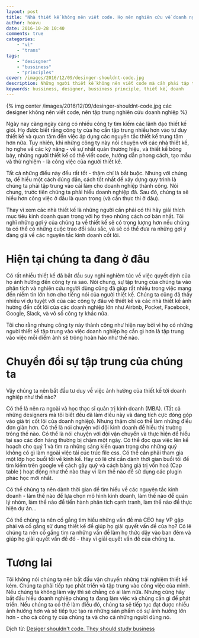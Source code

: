 ```yaml
---
layout: post
title: "Nhà thiết kế không nên viết code. Họ nên nghiên cứu về doanh nghiệp."
author: hoavu
date: 2016-10-28 10:40
comments: true
categories:
    - "vi"
    - "trans"
tags:
    - "desisgner"
    - "bussiness"
    - "principles"
cover: /images/2016/12/09/desinger-shouldnt-code.jpg
description: Những người thiết kế không nên viết code mà cần phải tập trung nghiên cứu về doanh nghiệp.
keywords: bussiness, designer, bussiness principle, thiết kế, doanh 
---
```

{% img center /images/2016/12/09/desinger-shouldnt-code.jpg các designer không nên viết code, nên tập trung nghiên cứu doanh nghiệp %}

Ngày nay càng ngày càng có nhiều công ty tìm kiếm các lãnh đạo thiết kế giỏi. Họ được biết rằng công ty của họ cần tập trung nhiều hơn vào tư duy thiết kế và quan tâm đến việc áp dụng các nguyên tắc thiết kế trung tâm hơn nữa. Tuy nhiên, khi những công ty này nói chuyện với các nhà thiết kế, họ nghe về các kỹ năng - về sự nhất quán thương hiệu, và thiết kế bóng bảy, những người thiết kế có thể viết code, hướng dẫn phong cách, tạo mẫu và thử nghiệm - là công việc của người thiết kế. 

Tất cả những điều này đều rất tốt - thậm chí là bắt buộc. Nhưng với chúng ta, để hiểu một cách đúng đắn, cách tốt nhất để xây dựng quy trình là chúng ta phải tập trung vào cái làm cho doanh nghiệp thành công. Nói chung, trước tiên chúng ta phải hiểu doanh nghiệp đã. Sau đó, chúng ta sẽ hiểu hơn công việc ở đâu là quan trọng (và cần thực thi ở đâu).

<!-- more -->

Thay vì xem các nhà thiết kế là những người cần phải có thì hãy giải thích mục tiêu kinh doanh quan trọng với họ theo những cách cơ bản nhất. Tôi nghĩ những gợi ý của chúng ta về thiết kế sẽ có trọng lượng hơn nếu chúng ta có thể có những cuộc trao đổi sâu sắc, và sẽ có thể đưa ra những gợi ý đáng giá về các nguyên tắc kinh doanh cốt lõi.
 
 Hiện tại chúng ta đang ở đâu
 ============================

 Có rất nhiều thiết kế đã bắt đầu suy nghĩ nghiêm túc về việc quyết định của họ ảnh hưởng đến công ty ra sao. Nói chung, sự tập trung của chúng ta vào phân tích và nghiên cứu người dùng cũng đã giúp rất nhiều trong việc mang đến niềm tin lớn hơn cho tiếng nói của người thiết kế.  Chúng ta cũng đã thấy nhiều ví dụ tuyệt vời của các công ty  đầu về thiết kế và các nhà thiết kế ảnh hưởng đến cốt lõi của các doanh nghiệp lớn như Airbnb, Pocket, Facebook, Google, Slack, và vô số công ty khác nữa.

 Tôi cho rằng nhưng công ty này thành công như hiện nay bởi vì họ có những người thiết kế tập trung vào việc doanh nghiệp họ cần gì hơn là tập trung vào việc mỗi điểm ảnh sẽ trông hoàn hảo như thế nào.

 Chuyển đổi sự tập trung của chúng ta
 ====================================
Vậy chúng ta nên bắt đầu tư duy về việc ảnh hưởng của thiết kế tới doanh nghiệp như thế nào?

Có thể là nên ra ngoài và học thạc sĩ quản trị kinh doanh (MBA). (Tất cả những designers mà tôi biết đều đã làm điều này và đang tích cực đóng góp vào giá trị cốt lõi của doanh nghiệp). Nhưng thậm chí có thể làm những điều đơn giản hơn. Có thể là nói chuyện với đội kinh doanh để hiểu thị trường trông thế nào. Có thể là nói chuyện với đội vận chuyển và thực hiện để hiểu tại sao các đơn hàng thường bị chậm một ngày. Có thể đọc qua việc lên kế hoạch cho quý 1 và tìm ra những sáng kiến quan trọng cho những quý không có gì làm ngoài việc tái cúc trúc file css. Có thể cần phải tham gia một lớp học buổi tối về kinh kế. Hay có lẽ chỉ cần dành thời gian buổi tối để tìm kiếm trên google về cách gây quỹ và cách bảng giá trị vốn hoá (Cap table ) hoạt động như thế nào thay vì làm thế nào để sử dụng các plugin phác học mới nhất.

 Có thể chúng ta nên dành thời gian để tìm hiểu về các nguyên tắc kinh doanh - làm thế nào để lựa chọn mô hình kinh doanh, làm thế nào để quản lý nhóm, làm thế nào để tiến hành phân tích cạnh tranh, làm thế nào để thực hiện dự án...

 Có thể chúng ta nên cố gắng tìm hiểu những vấn đề mà CEO hay VP gặp phải và cố gắng sử dụng thiết kế để giúp họ giải quyết vấn đề của họ? Có lẽ chúng ta nên cố gắng tìm ra những vấn đề làm họ thức dậy vào ban đêm và giúp họ giải quyết vấn đề đó - thay vì giải quyết vấn đề của chúng ta.

 Tương lai
 =========
 Tôi không nói chúng ta nên bắt đầu vận chuyển những trải nghiệm thiết kế kém. Chúng ta phải tiếp tục phát triển và tập trung vào công việc của mình.  Nếu chúng ta không làm vậy thì sẽ chẳng có ai làm nữa. Nhưng cũng hãy bắt đầu hiểu doanh nghiệp chúng ta đang làm việc và chúng cần gì để phát triển. Nếu chúng ta có thể làm điều đó, chúng ta sẽ tiếp tục đạt được nhiều ảnh hưởng hơn và sẽ tiếp tục tạo ra những sản phẩm có sự ảnh hưởng lớn hơn - cho cả công ty của chúng ta và cho cả những người dùng nó.

 Dịch từ: [Desiger shouldn't code. They should study business](https://medium.com/@joshuantaylor/designers-shouldn-t-code-they-should-study-business-dc3e7e203d39#.cp5ipre7v)
